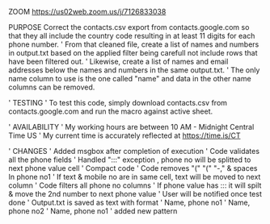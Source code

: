 ZOOM
https://us02web.zoom.us/j/7126833038

PURPOSE
Correct the contacts.csv export from contacts.google.com so that they all include the country code resulting in at least 11 digits for each phone number.
' From that cleaned file, create a list of names and numbers in output.txt based on the applied filter being carefull not include rows that have been filtered out.
' Likewise, create a list of names and email addresses below the names and numbers in the same output.txt.
' The only name column to use is the one called "name" and data in the other name columns can be removed.

' TESTING
' To test this code, simply download contacts.csv from contacts.google.com and run the macro against active sheet.

' AVAILABILITY
' My working hours are between 10 AM - Midnight Central Time US
' My current time is accurately reflected at https://time.is/CT

' CHANGES
' Added msgbox after completion of execution
' Code validates all the  phone fields
' Handled ":::"  exception , phone no will be splitted to next phone value cell 
' Compact code
' Code removes "("   "("   "-," & spaces In phone no1
' If  text & mobile no are  in same cell, text will be moved to next column
' Code filters all phone  no columns
' If phone value has ::: it will spilt & move the 2nd number to next phone value
' User will be notified once test done
' Output.txt is saved as text with format
' Name, phone no1
' Name, phone no2
' Name, phone no1
' added new pattern
